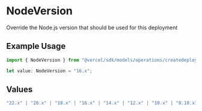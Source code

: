 # NodeVersion

Override the Node.js version that should be used for this deployment

## Example Usage

```typescript
import { NodeVersion } from "@vercel/sdk/models/operations/createdeployment.js";

let value: NodeVersion = "16.x";
```

## Values

```typescript
"22.x" | "20.x" | "18.x" | "16.x" | "14.x" | "12.x" | "10.x" | "8.10.x"
```